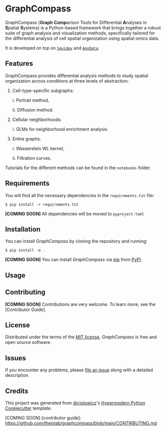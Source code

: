 # GraphCompass
GraphCompass (**Graph** **Comp**arison Tools for Differential **A**nalyses in **S**patial **S**ystems) is a Python-based framework that brings together a robust suite of graph analysis and visualization methods, specifically tailored for the differential analysis of cell spatial organization using spatial omics data.

It is developed on top on [`Squidpy`](https://github.com/scverse/squidpy/) and [`AnnData`](https://github.com/scverse/anndata).

## Features
GraphCompass provides differential analysis methods to study spatial organization across conditions at three levels of abstraction: 
1. Cell-type-specific subgraphs:

   i. Portrait method,

   ii. Diffusion method.
3. Cellular neighborhoods:

   i. GLMs for neighborhood enrichment analysis.
4. Entire graphs:

   i. Wasserstein WL kernel,

   ii. Filtration curves.

Tutorials for the different methods can be found in the `notebooks` folder. 


## Requirements
You will find all the necessary dependencies in the `requirements.txt` file:
```console
$ pip install -r requirements.txt
```
**[COMING SOON]** All dependencies will be moved to `pyproject.toml`

## Installation
You can install _GraphCompass_ by cloning the repository and running:
```console
$ pip install -e .
```

**[COMING SOON]** You can install _GraphCompass_ via [pip] from [PyPI].

## Usage


## Contributing

**[COMING SOON]** Contributions are very welcome.
To learn more, see the [Contributor Guide].

## License

Distributed under the terms of the [MIT license][license],
_GraphCompass_ is free and open source software.

## Issues

If you encounter any problems,
please [file an issue] along with a detailed description.

## Credits

This project was generated from [@cjolowicz]'s [Hypermodern Python Cookiecutter] template.

[@cjolowicz]: https://github.com/cjolowicz
[pypi]: https://pypi.org/
[hypermodern python cookiecutter]: https://github.com/cjolowicz/cookiecutter-hypermodern-python
[file an issue]: https://github.com/theislab/graphcompass/issues
[pip]: https://pip.pypa.io/

<!-- github-only -->

[license]: https://github.com/theislab/graphcompass/blob/main/LICENSE
[COMING SOON] [contributor guide]: https://github.com/theislab/graphcompass/blob/main/CONTRIBUTING.md
